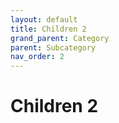 ```yaml
---
layout: default
title: Children 2
grand_parent: Category
parent: Subcategory
nav_order: 2
---
```


# Children 2
